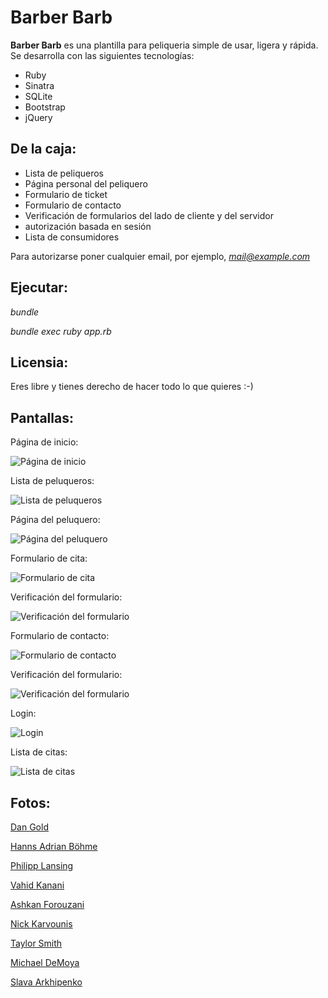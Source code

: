 # Barber Barb

**Barber Barb** es una plantilla para peliqueria simple de usar, ligera y rápida. Se desarrolla con las siguientes tecnologías:

* Ruby
* Sinatra
* SQLite
* Bootstrap
* jQuery

## De la caja:

* Lista de peliqueros
* Página personal del peliquero
* Formulario de ticket
* Formulario de contacto
* Verificación de formularios del lado de cliente y del servidor
* autorización basada en sesión
* Lista de consumidores

Para autorizarse poner cualquier email, por ejemplo, *mail@example.com*

## Ejecutar:

*bundle*

*bundle exec ruby app.rb*

## Licensia:

Eres libre y tienes derecho de hacer todo lo que quieres :-)

## Pantallas:

Página de inicio:

![Página de inicio](screenshots/home.png "Página de inicio")

Lista de peluqueros:

![Lista de peluqueros](screenshots/barbers.png "Lista de peluqueros")

Página del peluquero:

![Página del peluquero](screenshots/barber.png "Página de peluquero")

Formulario de cita:

![Formulario de cita](screenshots/ticket.png "Formulario de cita")

Verificación del formulario:

![Verificación del formulario](screenshots/ticket_check.png "Verificación del formulario")

Formulario de contacto:

![Formulario de contacto](screenshots/contact.png "Formulario de contacto")

Verificación del formulario:

![Verificación del formulario](screenshots/contact_check.png "Verificación del formulario")

Login:

![Login](screenshots/login.png "Login")

Lista de citas:

![Lista de citas](screenshots/customers.png "Lista de citas")

## Fotos:

[Dan Gold](https://unsplash.com/@danielcgold?utm_source=unsplash&amp;utm_medium=referral&amp;utm_content=creditCopyText)

[Hanns Adrian Böhme](https://unsplash.com/@adwirawien?utm_source=unsplash&amp;utm_medium=referral&amp;utm_content=creditCopyText)

[Philipp Lansing](https://unsplash.com/@philipp_lansing?utm_source=unsplash&amp;utm_medium=referral&amp;utm_content=creditCopyText)

[Vahid Kanani](https://unsplash.com/@vahidkanani?utm_source=unsplash&amp;utm_medium=referral&amp;utm_content=creditCopyText)

[Ashkan Forouzani](https://unsplash.com/@ashkfor121?utm_source=unsplash&amp;utm_medium=referral&amp;utm_content=creditCopyText)

[Nick Karvounis](https://unsplash.com/@nickkarvounis?utm_source=unsplash&amp;utm_medium=referral&amp;utm_content=creditCopyText)

[Taylor Smith](https://unsplash.com/@whoistaylorsmith?utm_source=unsplash&amp;utm_medium=referral&amp;utm_content=creditCopyText)

[Michael DeMoya](https://unsplash.com/@demoya?utm_source=unsplash&amp;utm_medium=referral&amp;utm_content=creditCopyText)

[Slava Arkhipenko](https://unsplash.com/@s_faceless?utm_source=unsplash&amp;utm_medium=referral&amp;utm_content=creditCopyText)
